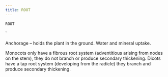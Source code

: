 ```yaml
---
title: ROOT
---
```

`ROOT`

`

Anchorage – holds the plant in the ground.
Water and mineral uptake.

Monocots only have a fibrous root system (adventitious arising from nodes on the stem), they do not branch or produce secondary thickening.
Dicots have a tap root system (developing from the radicle) they branch and produce secondary thickening.
